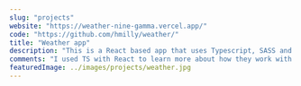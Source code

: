 ```yaml
---
slug: "projects"
website: "https://weather-nine-gamma.vercel.app/"
code: "https://github.com/hmilly/weather/"
title: "Weather app"
description: "This is a React based app that uses Typescript, SASS and utilises 2 APIs. The user enters a city name using a location API, selects it from the dropdown, then detailed weather info is displayed from the weather API."
comments: "I used TS with React to learn more about how they work with each other. I chose SASS to style as I really enjoy the readability and cleanliness of it."
featuredImage: ../images/projects/weather.jpg
---
```

